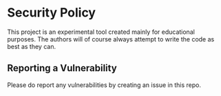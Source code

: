 # Security Policy

This project is an experimental tool created mainly for educational purposes. The authors will of course always attempt to write the code as best as they can.

## Reporting a Vulnerability

Please do report any vulnerabilities by creating an issue in this repo.
